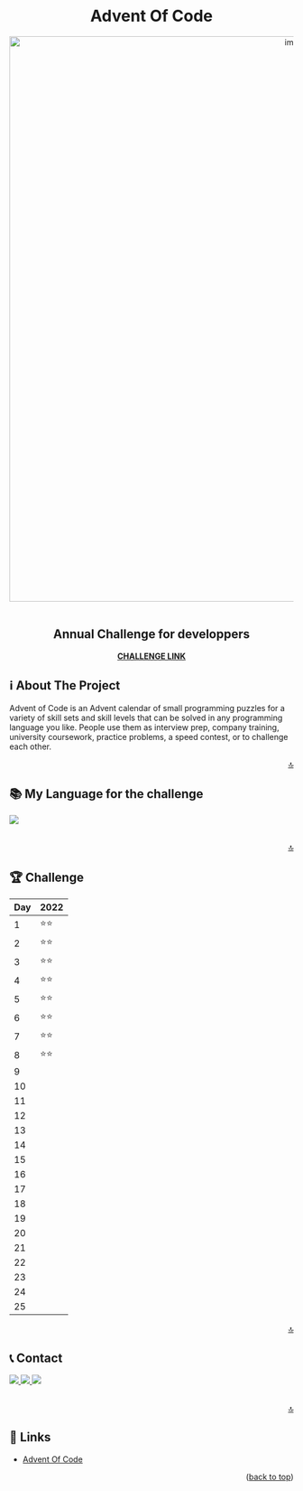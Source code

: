 <!-- TOP ANCHOR -->

<a name="top"></a>

<br />
<div align="center">
  <!-- PROJECT TITLE -->
  <h1 align="center">Advent Of Code</h1>
  
  <!-- PROJECT MOCKUP IMAGE -->
  <img style="margin-bottom:16px;" width="1001" alt="image" src="https://cdn.thenewstack.io/media/2021/12/521cd034-advent-of-code-2021.jpg">
  
 
 
  <p align="center"> 
    <h2>
    <!-- PROJECT SUBTITLE -->
      Annual Challenge for developpers
    </h2>
    <!-- PROJECT LINK -->
    <a href="https://adventofcode.com/"><strong>CHALLENGE LINK</strong></a>
  </p>
</div>

<!-- ABOUT THE PROJECT -->

## ℹ️ About The Project

Advent of Code is an Advent calendar of small programming puzzles for a variety of skill sets and skill levels that can be solved in any programming language you like.
People use them as interview prep, company training, university coursework, practice problems, a speed contest, or to challenge each other.

<p align="right"><a href="#top">🔝</a></p>

## 📚 My Language for the challenge

<table>
<tr>
  <img src="https://img.shields.io/badge/JavaScript-F7DF1E?style=for-the-badge&logo=javascript&logoColor=black" />
</tr>
</table>

<p align="right"><a href="#top">🔝</a></p>

<!-- CHALLENGE -->

## 🏆 Challenge

| **Day** | **2022** |
| ------- | -------- |
| 1       | ⭐⭐     |
| 2       | ⭐⭐     |
| 3       | ⭐⭐     |
| 4       | ⭐⭐     |
| 5       | ⭐⭐     |
| 6       | ⭐⭐     |
| 7       | ⭐⭐     |
| 8       | ⭐⭐     |
| 9       |          |
| 10      |          |
| 11      |          |
| 12      |          |
| 13      |          |
| 14      |          |
| 15      |          |
| 16      |          |
| 17      |          |
| 18      |          |
| 19      |          |
| 20      |          |
| 21      |          |
| 22      |          |
| 23      |          |
| 24      |          |
| 25      |          |

<p align="right"><a href="#top">🔝</a></p>

<!-- CONTACT -->

## 📞 Contact

<table>
  <tr>
    <a href="https://github.com/badelgeek" target="_blank">
      <img src="https://img.shields.io/badge/GitHub-100000?style=for-the-badge&logo=github&logoColor=white"/>
    </a>
  </tr>
  <tr>
    <a href="https://twitter.com/badelgeek" target="_blank">
        <img src="https://img.shields.io/badge/Twitter-1DA1F2?style=for-the-badge&logo=twitter&logoColor=white"/>
    </a>
  </tr>
  <tr>
    <a href="https://www.linkedin.com/in/abdelkarim-mehiaoui/" target="_blank">
       <img src="https://img.shields.io/badge/LinkedIn-0077B5?style=for-the-badge&logo=linkedin&logoColor=white"/>
    </a>
  </tr>
</table>
 
<p align="right"><a href="#top">🔝</a></p>

<!-- LINKS -->

## 🔗 Links

- [Advent Of Code](https://adventofcode.com/)

<p align="right">(<a href="#readme-top">back to top</a>)</p>
